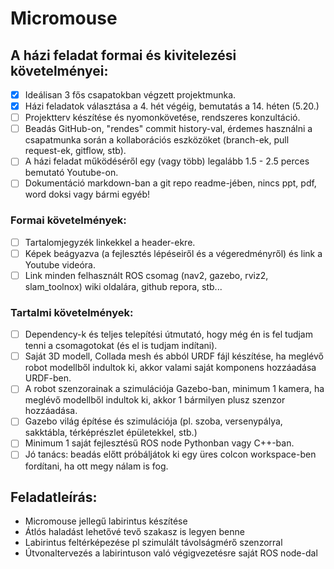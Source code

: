 # Micromouse
## A házi feladat formai és kivitelezési követelményei:
- [x] Ideálisan 3 fős csapatokban végzett projektmunka.
- [x] Házi feladatok választása a 4. hét végéig, bemutatás a 14. héten (5.20.)
- [ ] Projektterv készítése és nyomonkövetése, rendszeres konzultáció.
- [ ] Beadás GitHub-on, "rendes" commit history-val, érdemes használni a csapatmunka során a kollaborációs eszközöket (branch-ek, pull request-ek, gitflow, stb).
- [ ] A házi feladat működéséről egy (vagy több) legalább 1.5 - 2.5 perces bemutató Youtube-on.
- [ ] Dokumentáció markdown-ban a git repo readme-jében, nincs ppt, pdf, word doksi vagy bármi egyéb!

### Formai követelmények:
- [ ] Tartalomjegyzék linkekkel a header-ekre.
- [ ] Képek beágyazva (a fejlesztés lépéseiről és a végeredményről) és link a Youtube videóra.
- [ ] Link minden felhasznált ROS csomag (nav2, gazebo, rviz2, slam_toolnox) wiki oldalára, github repora, stb...

### Tartalmi követelmények:
- [ ] Dependency-k és teljes telepítési útmutató, hogy még én is fel tudjam tenni a csomagotokat (és el is tudjam indítani).
- [ ] Saját 3D modell, Collada mesh és abból URDF fájl készítése, ha meglévő robot modellből indultok ki, akkor valami saját komponens hozzáadása URDF-ben.
- [ ] A robot szenzorainak a szimulációja Gazebo-ban, minimum 1 kamera, ha meglévő modellből indultok ki, akkor 1 bármilyen plusz szenzor hozzáadása.
- [ ] Gazebo világ építése és szimulációja (pl. szoba, versenypálya, sakktábla, térképrészlet épületekkel, stb.)
- [ ] Minimum 1 saját fejlesztésű ROS node Pythonban vagy C++-ban.
- [ ] Jó tanács: beadás előtt próbáljátok ki egy üres colcon workspace-ben fordítani, ha ott megy nálam is fog.

## Feladatleírás:
- Micromouse jellegű labirintus készítése
- Átlós haladást lehetővé tevő szakasz is legyen benne
- Labirintus feltérképezése pl szimulált távolságmérő szenzorral
- Útvonaltervezés a labirintuson való végigvezetésre saját ROS node-dal
